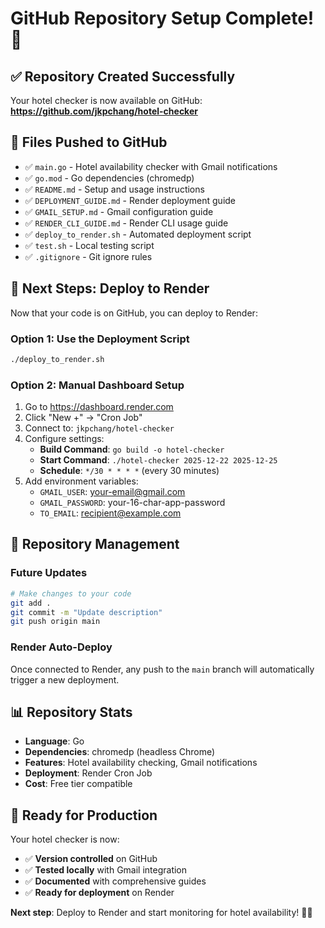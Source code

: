 # GitHub Repository Setup Complete! 🎉

## ✅ **Repository Created Successfully**

Your hotel checker is now available on GitHub:
**https://github.com/jkpchang/hotel-checker**

## 📁 **Files Pushed to GitHub**

- ✅ `main.go` - Hotel availability checker with Gmail notifications
- ✅ `go.mod` - Go dependencies (chromedp)
- ✅ `README.md` - Setup and usage instructions
- ✅ `DEPLOYMENT_GUIDE.md` - Render deployment guide
- ✅ `GMAIL_SETUP.md` - Gmail configuration guide
- ✅ `RENDER_CLI_GUIDE.md` - Render CLI usage guide
- ✅ `deploy_to_render.sh` - Automated deployment script
- ✅ `test.sh` - Local testing script
- ✅ `.gitignore` - Git ignore rules

## 🚀 **Next Steps: Deploy to Render**

Now that your code is on GitHub, you can deploy to Render:

### **Option 1: Use the Deployment Script**
```bash
./deploy_to_render.sh
```

### **Option 2: Manual Dashboard Setup**
1. Go to https://dashboard.render.com
2. Click "New +" → "Cron Job"
3. Connect to: `jkpchang/hotel-checker`
4. Configure settings:
   - **Build Command**: `go build -o hotel-checker`
   - **Start Command**: `./hotel-checker 2025-12-22 2025-12-25`
   - **Schedule**: `*/30 * * * *` (every 30 minutes)
5. Add environment variables:
   - `GMAIL_USER`: your-email@gmail.com
   - `GMAIL_PASSWORD`: your-16-char-app-password
   - `TO_EMAIL`: recipient@example.com

## 🔧 **Repository Management**

### **Future Updates**
```bash
# Make changes to your code
git add .
git commit -m "Update description"
git push origin main
```

### **Render Auto-Deploy**
Once connected to Render, any push to the `main` branch will automatically trigger a new deployment.

## 📊 **Repository Stats**

- **Language**: Go
- **Dependencies**: chromedp (headless Chrome)
- **Features**: Hotel availability checking, Gmail notifications
- **Deployment**: Render Cron Job
- **Cost**: Free tier compatible

## 🎯 **Ready for Production**

Your hotel checker is now:
- ✅ **Version controlled** on GitHub
- ✅ **Tested locally** with Gmail integration
- ✅ **Documented** with comprehensive guides
- ✅ **Ready for deployment** on Render

**Next step**: Deploy to Render and start monitoring for hotel availability! 🏨📧

